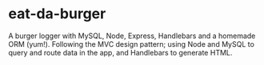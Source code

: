 # eat-da-burger
A burger logger with MySQL, Node, Express, Handlebars and a homemade ORM (yum!). Following the MVC design pattern; using Node and MySQL to query and route data in the app, and Handlebars to generate HTML.
